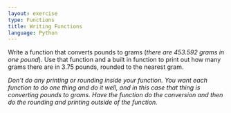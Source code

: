 ```yaml
---
layout: exercise
type: Functions
title: Writing Functions
language: Python
---
```


Write a function that converts pounds to grams (*there are 453.592 grams in one
pound*). Use that function and a built in function to print out how many grams
there are in 3.75 pounds, rounded to the nearest gram. 

*Don't do any printing or rounding inside your function. You want each function 
to do one thing and do it well, and in this case that thing is converting pounds 
to grams. Have the function do the conversion and then do the rounding and 
printing outside of the function.*
